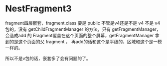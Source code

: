 # NestFragment3
fragment四层嵌套，fragment.class 要是 public 不管是v4还是不是 v4 不是 v4包的，没有 getChildFragmentManager 的方法，只有 getFragmentManager， 会造成add 的 Fragment覆盖在这个页面的整个屏幕，getFragmentManager 拿到的是这个页面的父 fragment ， 再add的话和这个是平级的，区域和这个是一模一样的。

所以不是v包的话，嵌套多了会有问题的了。
